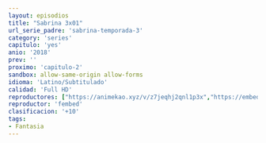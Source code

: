 ```yaml
---
layout: episodios
title: "Sabrina 3x01"
url_serie_padre: 'sabrina-temporada-3'
category: 'series'
capitulo: 'yes'
anio: '2018'
prev: ''
proximo: 'capitulo-2'
sandbox: allow-same-origin allow-forms
idioma: 'Latino/Subtitulado'
calidad: 'Full HD'
reproductores: ["https://animekao.xyz/v/z7jeqhj2qnl1p3x","https://embed.mystream.to/crwi7x7d677j","https://feurl.com/v/e83ddh-qmxk1yz1","https://player.premiumstream.live/player.php?id=NTk0&sub=https://sub.cuevana2.io/vtt-sub/sub7/El.mundo.oculto.de.sabrina.S03E01.vtt"]
reproductor: 'fembed'
clasificacion: '+10'
tags:
- Fantasia
---
```












